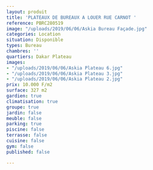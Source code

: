 ```yaml
---
layout: produit
title: 'PLATEAUX DE BUREAUX A LOUER RUE CARNOT '
reference: PBRC280519
image: "/uploads/2019/06/06/Askia Bureau Façade.jpg"
categories: Location
situation: Disponible
types: Bureau
chambres: ''
quartiers: Dakar Plateau
images:
- "/uploads/2019/06/06/Askia Plateau 6.jpg"
- "/uploads/2019/06/06/Askia Plateau 3.jpg"
- "/uploads/2019/06/06/Askia Plateau 2.jpg"
prix: 10.000 F/m2
surface: 327 m2
gardien: true
climatisation: true
groupe: true
jardin: false
meuble: false
parking: true
piscine: false
terrasse: false
cuisine: false
gym: false
published: false

---
```

